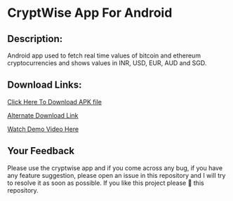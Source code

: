 # CryptWise App For Android
## Description:
Android app used to fetch real time values of bitcoin and ethereum cryptocurrencies and shows values in INR, USD, EUR, AUD and SGD.

## Download Links:
[Click Here To Download APK file](https://github.com/Aadityajoshi151/CryptWise/releases/download/v1.0/CryptWise.apk)

[Alternate Download Link](http://www.mediafire.com/file/m6fwth1brrglqqs/CryptWise.apk/file)

[Watch Demo Video Here](https://www.youtube.com/watch?v=1nkNyY3lAwI)

## Your Feedback
Please use the cryptwise app and if you come across any bug, if you have any feature suggestion, please open an issue in this repository and I will try to resolve it as soon as possible. If you like this project please 🌟 this repository.
